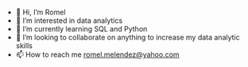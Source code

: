 - 👋 Hi, I’m Romel
- 👀 I’m interested in data analytics
- 🌱 I’m currently learning SQL and Python
- 💞️ I’m looking to collaborate on anything to increase my data analytic skills
- 📫 How to reach me romel.melendez@yahoo.com

<!---
RomelMelo/RomelMelo is a ✨ special ✨ repository because its `README.md` (this file) appears on your GitHub profile.
You can click the Preview link to take a look at your changes.
--->
